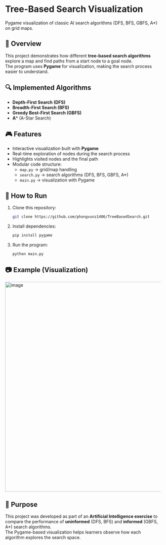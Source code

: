 # Tree-Based Search Visualization

Pygame visualization of classic AI search algorithms (DFS, BFS, GBFS, A*) on grid maps.

## 📌 Overview
This project demonstrates how different **tree-based search algorithms** explore a map and find paths from a start node to a goal node.  
The program uses **Pygame** for visualization, making the search process easier to understand.

## 🔍 Implemented Algorithms
- **Depth-First Search (DFS)**
- **Breadth-First Search (BFS)**
- **Greedy Best-First Search (GBFS)**
- **A*** (A-Star Search)

## 🎮 Features
- Interactive visualization built with **Pygame**
- Real-time exploration of nodes during the search process
- Highlights visited nodes and the final path
- Modular code structure:
  - `map.py` → grid/map handling
  - `search.py` → search algorithms (DFS, BFS, GBFS, A*)
  - `main.py` → visualization with Pygame

## 🚀 How to Run
1. Clone this repository:
   ```bash
   git clone https://github.com/phongvunz1406/TreeBasedSearch.git
   ```
2. Install dependencies:
   ```bash
   pip install pygame
   ```
3. Run the program:
   ```bash
   python main.py
   ```

## 📷 Example (Visualization)
<img width="641" height="677" alt="image" src="https://github.com/user-attachments/assets/fd321a52-bd33-4aff-9a55-e114bfd3b6a1" />

## 🎯 Purpose
This project was developed as part of an **Artificial Intelligence exercise** to compare the performance of **uninformed** (DFS, BFS) and **informed** (GBFS, A*) search algorithms.  
The Pygame-based visualization helps learners observe how each algorithm explores the search space.
